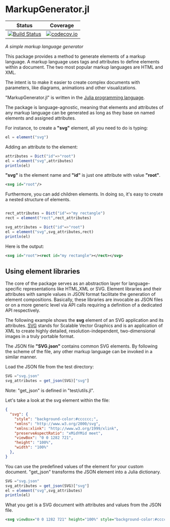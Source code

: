 # MarkupGenerator.jl

| Status | Coverage |
| :----: | :----: |
| [![Build Status](https://travis-ci.org/mkuegeler/MarkupGenerator.jl.svg?branch=master)](https://travis-ci.org/mkuegeler/MarkupGenerator.jl) | [![codecov.io](http://codecov.io/github/mkuegeler/MarkupGenerator.jl/coverage.svg?branch=master)](http://codecov.io/github/mkuegeler/MarkupGenerator.jl?branch=master) |

*A simple markup language generator*

This package provides a method to generate elements of a markup language. A markup language uses tags and attributes to define elements within a document.
The two most popular markup languages are HTML and XML.

The intent is to make it easier to create complex documents with parameters, like diagrams, animations and other visualizations.

"MarkupGenerator.jl" is written in the [Julia programming language](https://julialang.org).

The package is language-agnostic, meaning that elements and attributes of any markup language can be generated as long as they base on named elements and assigned attributes.

For instance, to create a **"svg"** element, all you need to do is typing:

```julia
el = element("svg")
```

Adding an attribute to the element:

```julia
attributes = Dict("id"=>"root")
el = element("svg",attributes)
println(el)
```

**"svg"** is the element name and **"id"** is just one attribute with value **"root"**.
```xml
<svg id="root"/>
```

Furthermore, you can add children elements. In doing so, it's easy to create a nested structure of elements.

```julia

rect_attributes = Dict("id"=>"my rectangle")
rect = element("rect",rect_attributes)

svg_attributes = Dict("id"=>"root")
el = element("svg",svg_attributes,rect)
println(el)
```

Here is the output:

```xml
<svg id="root"><rect id="my rectangle"></rect></svg>
```

## Using element libraries

The core of the package serves as an abstraction layer for language-specific representations like HTML,XML or SVG. Element libraries and their attributes with sample values in JSON format facilitate the generation of element compositions.
Basically, these libraries are invocable as JSON files or on a more generic level via API calls requiring a definition of a dedicated API respectively.

The following example shows the **svg** element of an SVG application and its attributes.
[SVG](https://www.w3.org/TR/SVG11/intro.html) stands for Scalable Vector Graphics and is an application of XML to create highly detailed, resolution-independent, two-dimensional images in a truly portable format.

The JSON file **"SVG.json"** contains common SVG elements. By following the scheme of the file, any other markup language can be invoked in a similar manner.

Load the JSON file from the test directory:
```julia
SVG ="svg.json"
svg_attributes = get_json(SVG)["svg"]

```
Note: "get_json" is defined in "test/utils.jl".

Let's take a look at the svg element within the file:

```json
{
  "svg": {
    "style": "background-color:#cccccc;",
    "xmlns": "http://www.w3.org/2000/svg",
    "xmlns:xlink": "http://www.w3.org/1999/xlink",
    "preserveAspectRatio": "xMidYMid meet",
    "viewBox": "0 0 1282 721",
    "height": "100%",
    "width": "100%"
  },
}
```

You can use the predefined values of the element for your custom document. "get_json" transforms the JSON element into a Julia dictionary.
```julia
SVG ="svg.json"
svg_attributes = get_json(SVG)["svg"]
el = element("svg",svg_attributes)
println(el)
```

What you get is a SVG document with attributes and values from the JSON file.
```xml
<svg viewBox="0 0 1282 721" height="100%" style="background-color:#cccccc;" xmlns:xlink="http://www.w3.org/1999/xlink" preserveAspectRatio="xMidYMid meet" xmlns="http://www.w3.org/2000/svg" width="100%"/>
```
